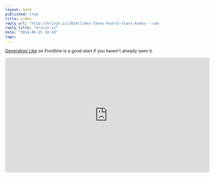 ```yaml
---
layout: note
published: true
title: Likes
reply_url: "http://erinjo.is/2014/likes-faves-hearts-stars-kudos---can-anyone-point-me"
reply_title: "erinjo.is"
date: "2014-06-15 10:19"
tags: 
---
```


[Generation Like](http://www.pbs.org/wgbh/pages/frontline/generation-like) on Frontline is a good start if you haven't already seen it.
 
<div id="videoembed flex-video" class="flex-video">
<iframe id="iframevideo2365181302" src="http://video.pbs.org/widget/partnerplayer/2365181302/?chapterbar=false&amp;embed=true&amp;w=666&amp;h=375&amp;autoplay=false" scrolling="no" frameborder="0" style="width: 666px; height: 375px;"></iframe>
</div>

